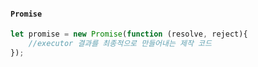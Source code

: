 
#### `Promise`

``` js
let promise = new Promise(function (resolve, reject){
	//executor 결과를 최종적으로 만들어내는 제작 코드
});
```

